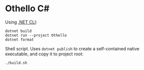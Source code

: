 # Othello C\#

Using [.NET CLI](https://learn.microsoft.com/en-us/dotnet/core/tools/):

```shell
dotnet build
dotnet run --project Othello
dotnet format
```

Shell script. Uses `dotnet publish` to create a self-contained native executable,
and copy it to project root:

```shell
./build.sh
```
